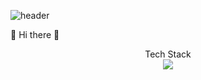 
![header](https://capsule-render.vercel.app/api?type=Waving&color=auto&height=300&section=header&text=7UN4%&fontSize=90)

👋 Hi there 👋

<div align="center">Tech Stack</div>
<div align="center">
  <a href="https://www.python.org/" target="_blank"><img src="https://img.shields.io/badge/Python-3776AB?style=flat-square&logo=python&logoColor=white"/></a>
</div>
